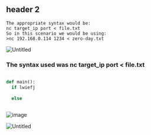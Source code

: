 ## header 2

```
The appropriate syntax would be:
nc target_ip port < file.txt
So in this scenario we would be using:
>nc 192.168.0.114 1234 < zero-day.txt
```
![Untitled](https://user-images.githubusercontent.com/47218652/60911957-eaf8d880-a249-11e9-9d01-e43961cf8462.png)

### The syntax used was nc target_ip port < file.txt

```Python

def main():
  if lwiefj
  
  else 
  
```
![image](https://user-images.githubusercontent.com/47218652/60907394-0a3e3880-a23f-11e9-9849-55827c900736.png)


![Untitled](https://user-images.githubusercontent.com/47218652/60912573-45466900-a24b-11e9-8f5b-649359890ec7.png)
